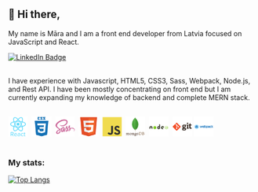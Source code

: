 ## 👋 Hi there, 

My name is Māra and I am a front end developer from Latvia focused on JavaScript and React.  
<div id="badges">
  <a href="https://www.linkedin.com/in/braslava/">
    <img src="https://img.shields.io/badge/LinkedIn-blue?style=for-the-badge&logo=linkedin&logoColor=white" alt="LinkedIn Badge"/>
  </a>
</div>
<br/> 

I have experience with Javascript, HTML5, CSS3, Sass, Webpack, Node.js, and Rest API. I have been mostly concentrating on front end but I am currently expanding my knowledge of backend and complete MERN stack.  

<br/> 
<div>
  <img src="https://github.com/devicons/devicon/blob/master/icons/react/react-original-wordmark.svg" title="React" alt="React" width="40" height="40"/>&nbsp;
  <img src="https://github.com/devicons/devicon/blob/master/icons/css3/css3-plain-wordmark.svg"  title="CSS3" alt="CSS" width="40" height="40"/>&nbsp;
  <img src="https://github.com/devicons/devicon/blob/master/icons/sass/sass-original.svg"  title="SASS" alt="SASS" width="40" height="40"/>&nbsp;
  <img src="https://github.com/devicons/devicon/blob/master/icons/html5/html5-original.svg" title="HTML5" alt="HTML" width="40" height="40"/>&nbsp;
  <img src="https://github.com/devicons/devicon/blob/master/icons/javascript/javascript-original.svg" title="JavaScript" alt="JavaScript" width="40" height="40"/>&nbsp;
  <img src="https://github.com/devicons/devicon/blob/master/icons/mongodb/mongodb-original-wordmark.svg" title="MongoDB"  alt="MongoDB" width="40" height="40"/>&nbsp;
  <img src="https://github.com/devicons/devicon/blob/master/icons/nodejs/nodejs-original-wordmark.svg" title="NodeJS" alt="NodeJS" width="40" height="40"/>&nbsp;
  <img src="https://github.com/devicons/devicon/blob/master/icons/git/git-original-wordmark.svg" title="Git" **alt="Git" width="40" height="40"/>
  <img src="https://github.com/devicons/devicon/blob/master/icons/webpack/webpack-original-wordmark.svg" title="Webpack" **alt="Webpack" width="40" height="40"/>
</div>
<br/> 

### My stats: 

<!-- [![GitHub Streak](http://github-readme-streak-stats.herokuapp.com?user=braslava&theme=dark&background=000000)](https://git.io/streak-stats)
 -->
[![Top Langs](https://github-readme-stats.vercel.app/api/top-langs/?username=braslava&layout=compact)](https://github.com/anuraghazra/github-readme-stats)


<!---
Braslava/Braslava is a ✨ special ✨ repository because its `README.md` (this file) appears on your GitHub profile.
You can click the Preview link to take a look at your changes.
--->
